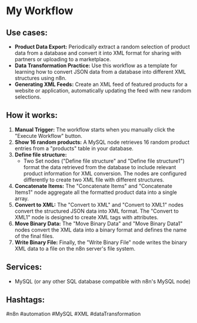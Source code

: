 # My Workflow

## Use cases:

- **Product Data Export:** Periodically extract a random selection of product data from a database and convert it into XML format for sharing with partners or uploading to a marketplace.
- **Data Transformation Practice:** Use this workflow as a template for learning how to convert JSON data from a database into different XML structures using n8n.
- **Generating XML Feeds:** Create an XML feed of featured products for a website or application, automatically updating the feed with new random selections.

## How it works:

1.  **Manual Trigger:** The workflow starts when you manually click the "Execute Workflow" button.
2.  **Show 16 random products:** A MySQL node retrieves 16 random product entries from a "products" table in your database.
3.  **Define file structure:**
    -   Two Set nodes ("Define file structure" and "Define file structure1") format the data retrieved from the database to include relevant product information for XML conversion. The nodes are configured differently to create two XML file with different structures.
4.  **Concatenate Items:** The "Concatenate Items" and "Concatenate Items1" node aggregate all the formatted product data into a single array.
5.  **Convert to XML:** The "Convert to XML" and "Convert to XML1" nodes convert the structured JSON data into XML format. The "Convert to XML1" node is designed to create XML tags with attributes.
6.  **Move Binary Data:** The "Move Binary Data" and "Move Binary Data1" nodes convert the XML data into a binary format and defines the name of the final files.
7.  **Write Binary File:** Finally, the "Write Binary File" node writes the binary XML data to a file on the n8n server's file system.

## Services:

-   MySQL (or any other SQL database compatible with n8n's MySQL node)

## Hashtags:

#n8n #automation #MySQL #XML #dataTransformation
